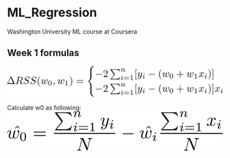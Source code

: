 # ML_Regression

Washington University ML course at Coursera

## Week 1 formulas

![RSS formula](week1/RSS_formula.png "RSS formula")

Calculate w0 as following:
![w0 formula](week1/w0_formula.png "w0 formula")
